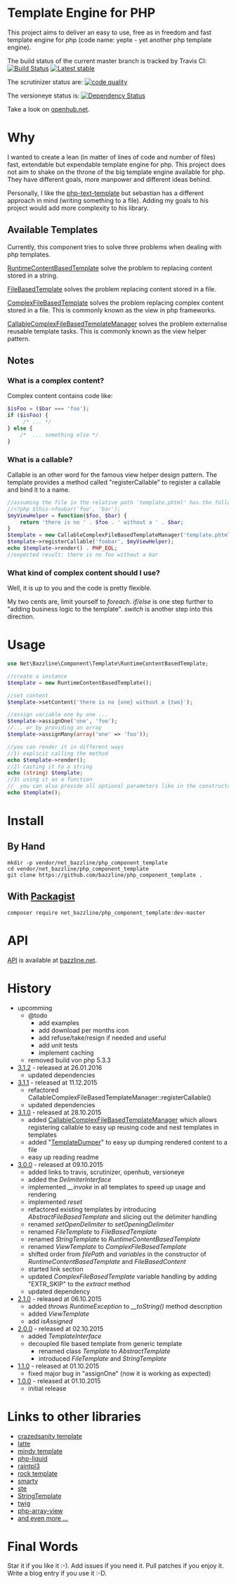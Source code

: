 # Template Engine for PHP

This project aims to deliver an easy to use, free as in freedom and fast template engine for php (code name: yepte - yet another php template engine).

The build status of the current master branch is tracked by Travis CI:
[![Build Status](https://travis-ci.org/bazzline/php_component_template.png?branch=master)](http://travis-ci.org/bazzline/php_component_template)
[![Latest stable](https://img.shields.io/packagist/v/net_bazzline/php_component_template.svg)](https://packagist.org/packages/net_bazzline/php_component_template)

The scrutinizer status are:
[![code quality](https://scrutinizer-ci.com/g/bazzline/php_component_template/badges/quality-score.png?b=master)](https://scrutinizer-ci.com/g/bazzline/php_component_template/)

The versioneye status is:
[![Dependency Status](https://www.versioneye.com/user/projects/56181f0cb06d5000090013f9/badge.svg?style=flat)](https://www.versioneye.com/user/projects/56181f0cb06d5000090013f9)

Take a look on [openhub.net](https://www.openhub.net/p/php_component_template).

# Why

I wanted to create a lean (in matter of lines of code and number of files) fast, extendable but expendable template engine for php.
This project does not aim to shake on the throne of the big template engine available for php. They have different goals, more manpower and different ideas behind.

Personally, I like the [php-text-template](https://github.com/sebastianbergmann/php-text-template) but sebastian has a different approach in mind (writing something to a file). Adding my goals to his project would add more complexity to his library.

## Available Templates

Currently, this component tries to solve three problems when dealing with php templates.

[RuntimeContentBasedTemplate](https://github.com/bazzline/php_component_template/blob/master/source/Net/Bazzline/Component/Template/RuntimeContentBasedTemplate.php) solve the problem to replacing content stored in a string.

[FileBasedTemplate](https://github.com/bazzline/php_component_template/blob/master/source/Net/Bazzline/Component/Template/FileBasedTemplate.php) solves the problem replacing content stored in a file.

[ComplexFileBasedTemplate](https://github.com/bazzline/php_component_template/blob/master/source/Net/Bazzline/Component/Template/ComplexFileBasedTemplate.php) solves the problem replacing complex content stored in a file. This is commonly known as the view in php frameworks.

[CallableComplexFileBasedTemplateManager](https://github.com/bazzline/php_component_template/blob/master/source/Net/Bazzline/Component/Template/CallableComplexFileBasedTemplateManager.php) solves the problem externalise reusable template tasks. This is commonly known as the view helper pattern.

## Notes

### What is a complex content?

Complex content contains code like:

```php
$isFoo = ($bar === 'foo');
if ($isFoo) {
     /* ... */ 
} else { 
    /*  ... something else */ 
}
```

### What is a callable?

Callable is an other word for the famous view helper design pattern.
The template provides a method called "registerCallable" to register a callable and bind it to a name.

```php
//assuming the file in the relative path 'template.phtml' has the following content
//<?php $this->foobar('foo', 'bar');
$myViewHelper = function($foo, $bar) {
    return 'there is no ' . $foo . ' without a ' . $bar;
}
$template = new CallableComplexFileBasedTemplateManager('template.phtml');
$template->registerCallable('foobar', $myViewHelper);
echo $template->render() . PHP_EOL;
//expected result: there is no foo without a bar
```

### What kind of complex content should I use?

Well, it is up to you and the code is pretty flexible.

My two cents are, limit yourself to *foreach*. *if/else* is one step further to "adding business logic to the template". *switch* is another step into this direction.

# Usage

```php
use Net\Bazzline\Component\Template\RuntimeContentBasedTemplate;

//create a instance
$template = new RuntimeContentBasedTemplate();

//set content
$template->setContent('there is no {one} without a {two}');

//assign variable one by one ...
$template->assignOne('one', 'foo');
//... or by providing an array
$template->assignMany(array('one' => 'foo'));

//you can render it in different ways
//1) explicit calling the method
echo $template->render();
//2) casting it to a string
echo (string) $template;
//3) using it as a function
//  you can also provide all optional parameters like in the constructor
echo $template();
```

# Install

## By Hand

```
mkdir -p vendor/net_bazzline/php_component_template
cd vendor/net_bazzline/php_component_template
git clone https://github.com/bazzline/php_component_template .
```

## With [Packagist](https://packagist.org/packages/net_bazzline/php_component_template)

```
composer require net_bazzline/php_component_template:dev-master
```

# API

[API](http://www.bazzline.net/a9ecef3b441a70ebebc0488a427c61fac06cd3aa/index.html) is available at [bazzline.net](http://www.bazzline.net).

# History

* upcomming
    * @todo
        * add examples
        * add download per months icon
        * add refuse/take/resign if needed and useful
        * add unit tests
        * implement caching
    * removed build von php 5.3.3
* [3.1.2](https://github.com/bazzline/php_component_template/tree/3.1.2) - released at 26.01.2016
    * updated dependencies
* [3.1.1](https://github.com/bazzline/php_component_template/tree/3.1.1) - released at 11.12.2015
    * refactored CallableComplexFileBasedTemplateManager::registerCallable()
    * updated dependencies
* [3.1.0](https://github.com/bazzline/php_component_template/tree/3.1.0) - released at 28.10.2015
    * added [CallableComplexFileBasedTemplateManager](https://github.com/bazzline/php_component_template/blob/3.1.0/source/Net/Bazzline/Component/Template/CallableComplexFileBasedTemplateManager.php) which allows registering callable to easy up reusing code and nest templates in templates
    * added "[TemplateDumper](https://github.com/bazzline/php_component_template/blob/3.1.0/source/Net/Bazzline/Component/Template/TemplateDumper.php)" to easy up dumping rendered content to a file
    * easy up reading readme
* [3.0.0](https://github.com/bazzline/php_component_template/tree/3.0.0) - released at 09.10.2015
    * added links to travis, scrutinizer, openhub, versioneye
    * added the *DelimiterInterface*
    * implemented *__invoke* in all templates to speed up usage and rendering
    * implemented *reset*
    * refactored existing templates by introducing *AbstractFileBasedTemplate* and slicing out the delimiter handling
    * renamed *setOpenDelimiter* to *setOpeningDelimiter*
    * renamed *FileTemplate* to *FileBasedTemplate*
    * renamed *StringTemplate* to *RuntimeContentBasedTemplate*
    * renamed *ViewTemplate* to *ComplexFileBasedTemplate*
    * shifted order from *filePath* and *variables* in the constructor of *RuntimeContentBasedTemplate* and *FileBasedContent*
    * started link section
    * updated *ComplexFileBasedTemplate* variable handling by adding "EXTR_SKIP" to the *extract* method
    * updated dependency
* [2.1.0](https://github.com/bazzline/php_component_template/tree/2.1.0) - released at 06.10.2015
    * added *throws RuntimeException* to *__toString()* method description
    * added *ViewTemplate*
    * add *isAssigned*
* [2.0.0](https://github.com/bazzline/php_component_template/tree/2.0.0) - released at 02.10.2015
    * added *TemplateInterface*
    * decoupled file based template from generic template
        * renamed class *Template* to *AbstractTemplate*
        * introduced *FileTemplate* and *StringTemplate*
* [1.1.0](https://github.com/bazzline/php_component_template/tree/1.1.0) - released at 01.10.2015
    * fixed major bug in "assignOne" (now it is working as expected)
* [1.0.0](https://github.com/bazzline/php_component_template/tree/1.0.0) - released at 01.10.2015
    * initial release 

# Links to other libraries

* [crazedsanity template](https://github.com/crazedsanity/template)
* [latte](https://github.com/nette/latte)
* [mindy template](https://github.com/studio107/Mindy_Template)
* [php-liquid](https://github.com/harrydeluxe/php-liquid)
* [raintpl3](https://github.com/rainphp/raintpl3)
* [rock template](https://github.com/romeOz/rock-template)
* [smarty](https://github.com/smarty-php/smarty)
* [ste](https://github.com/SugiPHP/STE)
* [StringTemplate](https://github.com/nicmart/StringTemplate)
* [twig](https://github.com/memio/twig-template-engine)
* [php-array-view](https://github.com/huytbt/php-array-view)
* [and even more ...](https://packagist.org/search/?search_query%5Bquery%5D=template+engine)

# Final Words

Star it if you like it :-). Add issues if you need it. Pull patches if you enjoy it. Write a blog entry if you use it :-D.
